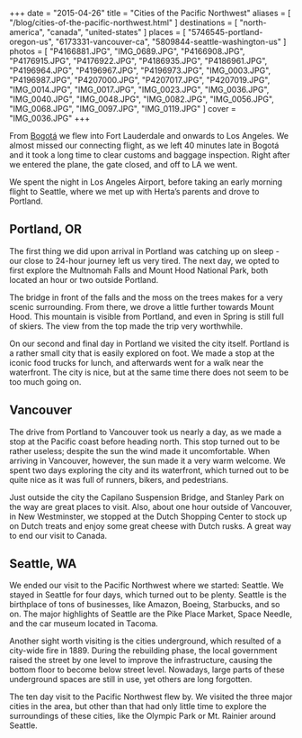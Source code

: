+++
date    = "2015-04-26"
title   = "Cities of the Pacific Northwest"
aliases = [ "/blog/cities-of-the-pacific-northwest.html" ]
destinations = [ "north-america", "canada", "united-states" ]
places  = [
  "5746545-portland-oregon-us", "6173331-vancouver-ca", "5809844-seattle-washington-us"
]
photos = [
  "P4166881.JPG", "IMG_0689.JPG", "P4166908.JPG", "P4176915.JPG", "P4176922.JPG",
  "P4186935.JPG", "P4186961.JPG", "P4196964.JPG", "P4196967.JPG", "P4196973.JPG",
  "IMG_0003.JPG", "P4196987.JPG", "P4207000.JPG", "P4207017.JPG", "P4207019.JPG",
  "IMG_0014.JPG", "IMG_0017.JPG", "IMG_0023.JPG", "IMG_0036.JPG", "IMG_0040.JPG",
  "IMG_0048.JPG", "IMG_0082.JPG", "IMG_0056.JPG", "IMG_0068.JPG", "IMG_0097.JPG",
  "IMG_0119.JPG"
]
cover = "IMG_0036.JPG"
+++

From [Bogotá](/the-next-chapter/) we flew into Fort Lauderdale and onwards to Los Angeles. We almost missed our connecting flight, as we left 40 minutes late in Bogotá and it took a long time to clear customs and baggage inspection. Right after we entered the plane, the gate closed, and off to LA we went.
<!--more-->
We spent the night in Los Angeles Airport, before taking an early morning flight to Seattle, where we met up with Herta’s parents and drove to Portland.

## Portland, OR
The first thing we did upon arrival in Portland was catching up on sleep - our close to 24-hour journey left us very tired. The next day, we opted to first explore the Multnomah Falls and Mount Hood National Park, both located an hour or two outside Portland.

The bridge in front of the falls and the moss on the trees makes for a very scenic surrounding. From there, we drove a little further towards Mount Hood. This mountain is visible from Portland, and even in Spring is still full of skiers. The view from the top made the trip very worthwhile.

On our second and final day in Portland we visited the city itself. Portland is a rather small city that is easily explored on foot. We made a stop at the iconic food trucks for lunch, and afterwards went for a walk near the waterfront. The city is nice, but at the same time there does not seem to be too much going on.

## Vancouver
The drive from Portland to Vancouver took us nearly a day, as we made a stop at the Pacific coast before heading north. This stop turned out to be rather useless; despite the sun the wind made it uncomfortable. When arriving in Vancouver, however, the sun made it a very warm welcome. We spent two days exploring the city and its waterfront, which turned out to be quite nice as it was full of runners, bikers, and pedestrians.

Just outside the city the Capilano Suspension Bridge, and Stanley Park on the way are great places to visit. Also, about one hour outside of Vancouver, in New Westminster, we stopped at the Dutch Shopping Center to stock up on Dutch treats and enjoy some great cheese with Dutch rusks. A great way to end our visit to Canada.

## Seattle, WA
We ended our visit to the Pacific Northwest where we started: Seattle. We stayed in Seattle for four days, which turned out to be plenty. Seattle is the birthplace of tons of businesses, like Amazon, Boeing, Starbucks, and so on. The major highlights of Seattle are the Pike Place Market, Space Needle, and the car museum located in Tacoma.

Another sight worth visiting is the cities underground, which resulted of a city-wide fire in 1889. During the rebuilding phase, the local government raised the street by one level to improve the infrastructure, causing the bottom floor to become below street level. Nowadays, large parts of these underground spaces are still in use, yet others are long forgotten.

The ten day visit to the Pacific Northwest flew by. We visited the three major cities in the area, but other than that had only little time to explore the surroundings of these cities, like the Olympic Park or Mt. Rainier around Seattle.